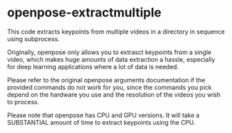 # openpose-extractmultiple
This code extracts keypoints from multiple videos in a directory in sequence using subprocess.

Originally, openpose only allows you to extrasct keypoints from a single video, which makes huge amounts of data extraction a hassle, especially for deep learning applications where a lot of data is needed.

Please refer to the original openpose arguments documentation if the provided commands do not work for you, since the commands you pick depend on the hardware you use and the resolution of the videos you wish to process.

Please note that openpose has CPU and GPU versions. It will take a SUBSTANTIAL amount of time to extract keypoints using the CPU.
